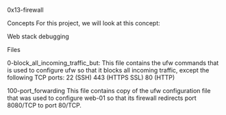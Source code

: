 0x13-firewall

Concepts
For this project, we will look at this concept:

Web stack debugging

Files

0-block_all_incoming_traffic_but:
This file contains the ufw commands that is used to configure ufw so that it blocks all incoming traffic, except the following TCP ports:
22 (SSH)
443 (HTTPS SSL)
80 (HTTP)

100-port_forwarding
This file contains copy of the ufw configuration file that was used to configure web-01 so that its firewall redirects port 8080/TCP to port 80/TCP.
